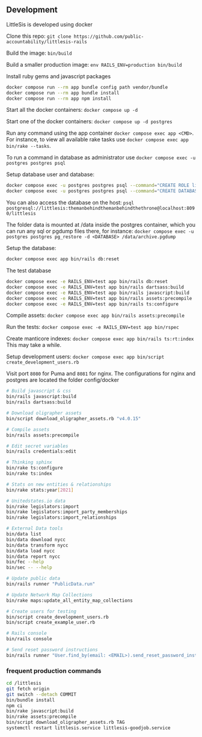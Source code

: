 ## Development

LittleSis is developed using docker

Clone this repo: `git clone https://github.com/public-accountability/littlesis-rails`

Build the image: `bin/build`

Build a smaller production image: `env RAILS_ENV=production bin/build`

Install ruby gems and javascript packages

``` sh
docker compose run --rm app bundle config path vendor/bundle
docker compose run --rm app bundle install
docker compose run --rm app npm install
```

Start all the docker containers: `docker compose up -d`

Start one of the docker containers: `docker compose up -d postgres`

Run any command using the app container `docker compose exec app <CMD>`. For instance, to view all available rake tasks use `docker compose exec app bin/rake --tasks`.

To run a command in database as administrator use `docker compose exec -u postgres postgres psql`

Setup database user and database:

``` sh
docker compose exec -u postgres postgres psql --command="CREATE ROLE littlesis WITH NOSUPERUSER CREATEDB LOGIN PASSWORD 'themanbehindthemanbehindthethrone'"
docker compose exec -u postgres postgres psql --command="CREATE DATABASE littlesis WITH OWNER littlesis"
```

You can also access the database on the host: `psql postgresql://littlesis:themanbehindthemanbehindthethrone@localhost:8090/littlesis`

The folder data is mounted at /data inside the postgres container, which you can run any sql or pgdump files there, for instance: `docker compose exec -u postgres postgres pg_restore -d <DATABASE> /data/archive.pgdump`

Setup the database:

``` sh
docker compose exec app bin/rails db:reset
```

The test database

``` sh
docker compose exec -e RAILS_ENV=test app bin/rails db:reset
docker compose exec -e RAILS_ENV=test app bin/rails dartsass:build
docker compose exec -e RAILS_ENV=test app bin/rails javascript:build
docker compose exec -e RAILS_ENV=test app bin/rails assets:precompile
docker compose exec -e RAILS_ENV=test app bin/rails ts:configure

```

Compile assets:  `docker compose exec app bin/rails assets:precompile`

Run the tests: `docker compose exec -e RAILS_ENV=test app bin/rspec`

Create manticore indexes: `docker compose exec app bin/rails ts:rt:index` This may take a while.

Setup development users: `docker compose exec app bin/script create_development_users.rb`

Visit port `8080` for Puma and `8081` for nginx. The configurations for nginx and postgres are located the folder config/docker

``` sh
# Build javascript & css
bin/rails javascript:build
bin/rails dartsass:build

# Download oligrapher assets
bin/script download_oligrapher_assets.rb "v4.0.15"

# Compile assets
bin/rails assets:precompile

# Edit secret variables
bin/rails credentials:edit

# Thinking sphinx
bin/rake ts:configure
bin/rake ts:index

# Stats on new entities & relationships
bin/rake stats:year[2021]

# Unitedstates.io data
bin/rake legislators:import
bin/rake legislators:import_party_memberships
bin/rake legislators:import_relationships

# External Data tools
bin/data list
bin/data download nycc
bin/data transform nycc
bin/data load nycc
bin/data report nycc
bin/fec --help
bin/sec -- --help

# Update public data
bin/rails runner "PublicData.run"

# Update Network Map Collections
bin/rake maps:update_all_entity_map_collections

# Create users for testing
bin/script create_development_users.rb
bin/script create_example_user.rb

# Rails console
bin/rails console

# Send reset password instructions
bin/rails runner "User.find_by(email: <EMAIL>).send_reset_password_instructions"
```


### frequent production commands

``` sh
cd /littlesis
git fetch origin
git switch --detach COMMIT
bin/bundle install
npm ci
bin/rake javascript:build
bin/rake assets:precompile
bin/script download_oligrapher_assets.rb TAG
systemctl restart littlesis.service littlesis-goodjob.service
```
